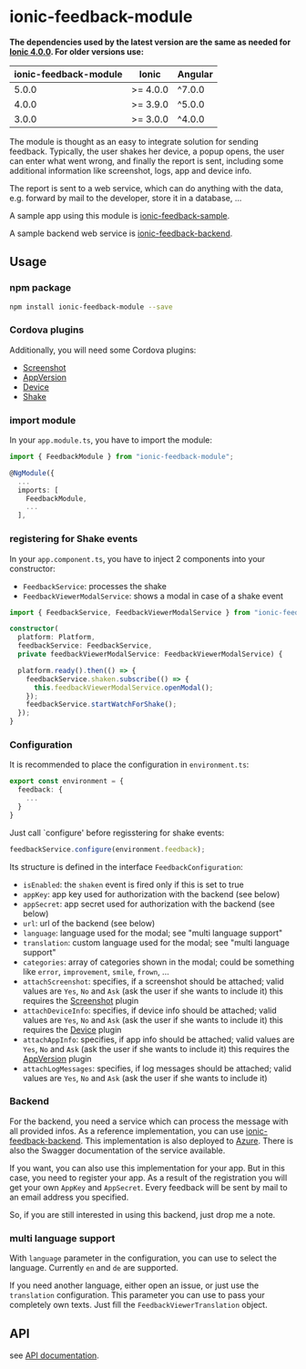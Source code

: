 # ionic-feedback-module

**The dependencies used by the latest version are the same as needed for [Ionic 4.0.0](https://github.com/ionic-team/ionic/blob/master/CHANGELOG.md). For older versions use:**

| ionic-feedback-module | Ionic | Angular
| ----- | -------- | ------
| 5.0.0 | >= 4.0.0 | ^7.0.0
| 4.0.0 | >= 3.9.0 | ^5.0.0
| 3.0.0 | >= 3.0.0 | ^4.0.0

The module is thought as an easy to integrate solution for sending feedback. Typically, the user shakes her device, a popup opens, the user can enter what went wrong, and finally the report is sent, including some additional information like screenshot, logs, app and device info.

The report is sent to a web service, which can do anything with the data, e.g. forward by mail to the
developer, store it in a database, ...

A sample app using this module is [ionic-feedback-sample](https://github.com/Ritzlgrmft/ionic-feedback-sample).

A sample backend web service is [ionic-feedback-backend](https://github.com/Ritzlgrmft/ionic-feedback-backend).

## Usage

### npm package

```bash
npm install ionic-feedback-module --save
```

### Cordova plugins

Additionally, you will need some Cordova plugins:

- [Screenshot](https://github.com/gitawego/cordova-screenshot)
- [AppVersion](https://github.com/whiteoctober/cordova-plugin-app-version)
- [Device](https://github.com/apache/cordova-plugin-device)
- [Shake](https://github.com/leecrossley/cordova-plugin-shake)

### import module

In your `app.module.ts`, you have to import the module:

```typescript
import { FeedbackModule } from "ionic-feedback-module";

@NgModule({
  ...
  imports: [
    FeedbackModule,
    ...
  ],
```

### registering for Shake events

In your `app.component.ts`, you have to inject 2 components into your constructor:

- `FeedbackService`: processes the shake
- `FeedbackViewerModalService`: shows a modal in case of a shake event

```typescript
import { FeedbackService, FeedbackViewerModalService } from "ionic-feedback-module";

constructor(
  platform: Platform,
  feedbackService: FeedbackService,
  private feedbackViewerModalService: FeedbackViewerModalService) {

  platform.ready().then(() => {
    feedbackService.shaken.subscribe(() => {
      this.feedbackViewerModalService.openModal();
    });
    feedbackService.startWatchForShake();
  });
}
```

### Configuration

It is recommended to place the configuration in `environment.ts`:

```typescript
export const environment = {
  feedback: {
    ...
  }
}
```

Just call `configure' before regisstering for shake events:

```typescript
feedbackService.configure(environment.feedback);
```

Its structure is defined in the interface `FeedbackConfiguration`:

- `isEnabled`: the `shaken` event is fired only if this is set to true
- `appKey`: app key used for authorization with the backend (see below)
- `appSecret`: app secret used for authorization with the backend (see below)
- `url`: url of the backend (see below)
- `language`: language used for the modal; see "multi language support"
- `translation`: custom language used for the modal; see "multi language support"
- `categories`: array of categories shown in the modal; could be something like `error`, `improvement`, `smile`, `frown`, ...
- `attachScreenshot`: specifies, if a screenshot should be attached; valid values are `Yes`, `No` and `Ask` (ask the user if she wants to include it)
  this requires the [Screenshot](https://github.com/gitawego/cordova-screenshot) plugin
- `attachDeviceInfo`: specifies, if device info should be attached; valid values are `Yes`, `No` and `Ask` (ask the user if she wants to include it)
  this requires the [Device](https://github.com/apache/cordova-plugin-device) plugin
- `attachAppInfo`: specifies, if app info should be attached; valid values are `Yes`, `No` and `Ask` (ask the user if she wants to include it)
  this requires the [AppVersion](https://github.com/whiteoctober/cordova-plugin-app-version) plugin
- `attachLogMessages`: specifies, if log messages should be attached; valid values are `Yes`, `No` and `Ask` (ask the user if she wants to include it)

### Backend

For the backend, you need a service which can process the message with all provided infos.
As a reference implementation, you can use [ionic-feedback-backend](https://github.com/Ritzlgrmft/ionic-feedback-backend). This implementation is also deployed
to [Azure](https://ionic-feedback-backend.azurewebsites.net). There is also the Swagger documentation
of the service available.

If you want, you can also use this implementation for your app. But in this case, you need to register
your app. As a result of the registration you will get your own `AppKey` and `AppSecret`. Every feedback
will be sent by mail to an email address you specified.

So, if you are still interested in using this backend, just drop me a note.

### multi language support

With `language` parameter in the configuration, you can
use to select the language. Currently `en` and `de` are supported.

If you need another language, either open an issue, or just use the `translation` configuration.
This parameter you can use to pass your completely own texts.
Just fill the `FeedbackViewerTranslation` object.

## API

see [API documentation](https://ritzlgrmft.github.io/ionic-feedback-module/index.html).
